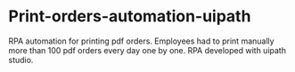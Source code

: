 # Print-orders-automation-uipath
 RPA automation for printing pdf orders.
 Employees had to print manually more than 100 pdf orders every day one by one.
 RPA developed with uipath studio.
